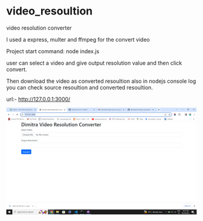 # video_resoultion
video resolution converter

I used a express, multer and ffmpeg for the convert video

Project start command: node index.js

user can select a video and give output resolution value and then click convert.

Then download the video as converted resoultion also in nodejs console log you can check source resoultion and converted resoultion.

url:- http://127.0.0.1:3000/

![Alt text](image.png)

